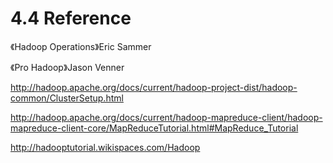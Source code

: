 # 4.4 Reference

《Hadoop Operations》Eric Sammer

《Pro Hadoop》Jason Venner

<http://hadoop.apache.org/docs/current/hadoop-project-dist/hadoop-common/ClusterSetup.html>

<http://hadoop.apache.org/docs/current/hadoop-mapreduce-client/hadoop-mapreduce-client-core/MapReduceTutorial.html#MapReduce_Tutorial>

<http://hadooptutorial.wikispaces.com/Hadoop>
